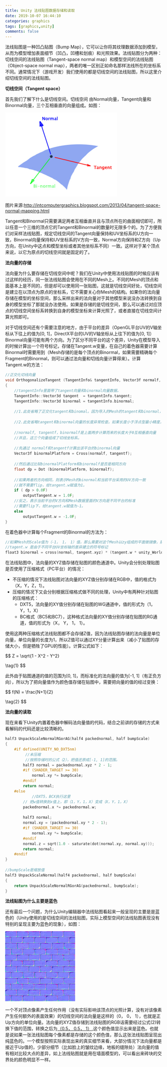 ```yaml
---
title: Unity 法线贴图数据存储和读取
date: 2019-10-07 16:44:10
categories: graphics
tags: [graphics,unity]
comments: false
---
```


法线贴图是一种凹凸贴图（Bump Map），它可以让你将其纹理数据添加到模型，从而为模型增加表面细节（凹凸，凹槽和划痕）和光照效果。法线贴图分为两种：切线空间的法线贴图（Tangent-space normal map）和模型空间的法线贴图（Object-space normal map），两者的唯一区别正如命名那样法线所在的坐标系不同。通常情况下（游戏开发）我们使用的都是切线空间的法线贴图，所以这里介绍切线空间的法线贴图。

**切线空间（Tangent space）**

首先我们了解下什么是切线空间。切线空间 由Normal向量，Tangent向量和Binormal向量，三个互相垂直的向量组成。如图：

![](/images/normalmap/1.jpg)

图片来源:http://intcomputergraphics.blogspot.com/2013/04/tangent-space-normal-mapping.html

Tangent和Binormal只需要满足两者互相垂直并且与顶点所在的曲面相切即可，所以任意一个三维的顶点它的Tangent和Binormal的数量时无限多个的。为了方便我们对采样法线贴图，规定切线空间的Tangent向量保持和UV坐标系的U方向一致，Binormal向量保持和UV坐标系的V方向一致，Normal方向保持和Z方向（Up方向，在Unity中这点和模型坐标或者其他坐标系不同）一致。这样对于某个顶点来说，以它为原点的切线空间就是固定的了。

**法向量的存储**

法向量为什么要存储在切线空间中呢？我们在Unity中使用法线贴图的时候应该有过这样的经历，同一张法线贴图会使用在不同的Mesh上。不同的Mesh的顶点和面基本上是不同的，但是却可以使用同一张贴图，这就是切线空间好处，切线空间是建立在以顶点为原点的坐标系，它不需要关心你Mesh的结构。如果你的法向量存储在模型的坐标空间，那么采样出来的法向量对于其他模型来说没办法转换到自身的模型坐标了那就没办法使用。如果是存储的是切线空间，那么可以通过对应顶点的切线空间坐标系转换到自身的模型坐标来计算光照了，或者直接在切线空间计算光照即可。

对于切线空间还有个需要注意的地方，由于平台的差异（OpenGL平台UV的V轴坐标从下往上的值为[0, 1]，DirectX平台的UV的V轴坐标从上往下的值为[0, 1]）Binormal向量可能有两个方向。为了区分不同平台的这个差异，Unity在模型导入的时候计算出一个符号标记，存储在Tangent.w变量，在自己的着色器需要计算Binormal时需要用到（Mesh存储的是每个顶点的Binormal，如果需要精确每个Fragment的Binormal，则可以通过法向量和切线向量计算得来）。计算Tangent.w的方法：

```c++
//正交化切线向量
void OrthogonalizeTangent (TangentInfo& tangentInfo, Vector3f normalf, Vector4f& outputTangent)
{
    //tangentInfo里面带了tangent向量和binormal向量数据。
    TangentInfo::Vector3d tangent  = tangentInfo.tangent;
    TangentInfo::Vector3d binormal = tangentInfo.binormal;
    
    //1.此处省略了正交化tangent和binomal。因为导入的Mesh的tangent和binormal，normal和binormal可能不垂直。
    
    //2.此处省略tangent和binormal向量的长度异常检查。如果长度小于浮点型最小精度，则直接用标准化单位向量（如Up（0， 0，1））。

    //normalf, tangentf，binormalf是上面两步计算而来的长度大于0互相垂直向量
    //并且，这三个向量组成了切线坐标系。
    
    //先通过 normalf和tangentf计算出该平台的binormal向量
    Vector3f binormalPlatform = Cross(normalf, tangentf);
    
    //然后通过比较binormalPlatform和binormalf是否是相同方向
    float dp = Dot (binormalPlatform, binormalf);
    
    //如果两者的方向相同，则表示Mesh的binormal和当前平台采用的UV方向一致
    //就不需要flip，给tangent.w赋值为1。
    if ( dp > 0.0F)
        outputTangent.w = 1.0F;
    //反之，表示当前平台的V方向和Mesh数据里面的V方向是不同平台的标准
    //需要flip下，给tangent.w赋值为-1。
	else
		outputTangent.w = -1.0F;
}
```

在着色器中计算每个Fragment的Binormal的方法为：

```c++
//如果Mesh的Scale值为（-1， 1， 1）值，那么需要对这个Mesh以zy组成的平面做镜像，那么计算出来的binormal也是需要做镜像的，unity_WorldTransformParams.w存储的就是是否需要做镜像的符号标记
//tagent.w 是由于不同平台UV坐标轴的差异建立的符号标记
float3 binormal = cross(normal, tangent.xyz) * (tangent.w * unity_WorldTransformParams.w);
```

在法线贴图中，法向量的XYZ值存储在贴图的颜色通道中。Unity会分别处理贴图是否使用了压缩格式（PC平台）的情况：

* 不压缩的情况下法线贴图对法向量的XYZ值分别存储在RGB中，值的格式为（X，Y，Z，1）。
* 压缩的情况下又会分别根据压缩格式做不同的处理，Unity中有两种针对贴图的压缩格式：
  * DXT5，法向量的XY值分别存储在贴图的WG通道中，值的形式为（1，Y，1，X）
  * BC格式（BC5和BC7），这种格式法向量的XY值分别存储在贴图的RG通道，值的形式为（X， Y， 1， 1）。

使用这两种压缩格式法线贴图都不会存储Z值，因为法线贴图存储的法向量是单位向量，单位向量的长度为1，所以Z值可以通过XY分量计算出来（减小了贴图的存储大小，但是牺牲了GPU的性能）。计算公式如下：

$$
Z = \sqrt{1 - X^2 - Y^2} 

\tag{1}
$$

此外由于贴图通道的值的范围为[0, 1]，而标准化的法向量的值为[-1, 1]（有正负方向），所以为了把向量值作为颜色值存储在贴图中，需要把向量的值的经过变换：

$$
f(N) = \frac{N+1}{2}

\tag{2}
$$

**法向量的读取**

现在来看下Unity内置着色器中解码法向量值的代码，结合之前讲的存储的方式来看解码的代码还是比较清晰的。


```c++
half3 UnpackScaleNormalRGorAG(half4 packednormal, half bumpScale)
{
    #if defined(UNITY_NO_DXT5nm)
  		 //未压缩
  		 //按照存储时的公式（2），把值还原成[-1, 1]的范围。
        half3 normal = packednormal.xyz * 2 - 1;
        #if (SHADER_TARGET >= 30)
            normal.xy *= bumpScale;
        #endif
        return normal;
    #else
  			//DXT5，BCX执行这里
        // 把w值转换到x值上，即（1，Y，1，X）变成（X，Y，1，X）
        packednormal.x *= packednormal.w;

        half3 normal;
        normal.xy = (packednormal.xy * 2 - 1);
        #if (SHADER_TARGET >= 30)
            normal.xy *= bumpScale;
        #endif
        normal.z = sqrt(1.0 - saturate(dot(normal.xy, normal.xy)));
        return normal;
    #endif
}

//bumpScale是缩放值
half3 UnpackScaleNormal(half4 packednormal, half bumpScale)
{
    return UnpackScaleNormalRGorAG(packednormal, bumpScale);
}
```

**法线贴图为什么主要是蓝色**

还有最后一个问题，为什么Unity编辑器中法线贴图看起来一般呈现的主要是是蓝色的（Unity使用的是切线空间的法线贴图，实际上模型空间的法线贴图表现没有特别的呈现主要为蓝色的现象），如图：

![](/images/normalmap/2.jpeg)

一个不对顶点像素产生任何作用（没有实际影响该顶点的光照计算，没有对该像素产生任何额外的表面效果）的切线空间的法向量是这样的（0， 0， 1），也就是正Up方向的单位向量。法向量的XYZ值存储到法线贴图的RGB话需要经过公式(2)转换下值的范围，转换之后为[（0.5， 0.5， 1）](https://rgb.to/rgb/128,128,255),这个颜色值显示出来是蓝色。也就是说如果一张法线贴图每个像素都是存储的这个颜色值，那么这张法线贴图呈现出纯蓝色的。一个模型按照实际表现出来的真实细节来看，大部分情况下法向量都是接近于Up值的，少部分细节（比如脸上的皱纹边缘，地板的缝隙处）法向量的值有相对比较大点的差异，如上法线贴图就是用在墙面模型的，可以看出来砖块的交界处的颜色明显不一样。
